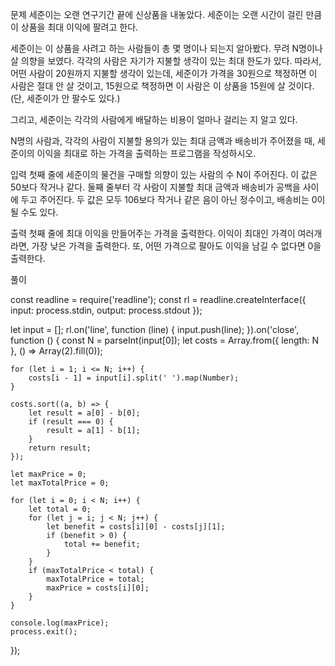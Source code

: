 문제
세준이는 오랜 연구기간 끝에 신상품을 내놓았다. 세준이는 오랜 시간이 걸린 만큼 이 상품을 최대 이익에 팔려고 한다.

세준이는 이 상품을 사려고 하는 사람들이 총 몇 명이나 되는지 알아봤다. 무려 N명이나 살 의향을 보였다. 각각의 사람은 자기가 지불할 생각이 있는 최대 한도가 있다. 따라서, 어떤 사람이 20원까지 지불할 생각이 있는데, 세준이가 가격을 30원으로 책정하면 이 사람은 절대 안 살 것이고, 15원으로 책정하면 이 사람은 이 상품을 15원에 살 것이다. (단, 세준이가 안 팔수도 있다.)

그리고, 세준이는 각각의 사람에게 배달하는 비용이 얼마나 걸리는 지 알고 있다.

N명의 사람과, 각각의 사람이 지불할 용의가 있는 최대 금액과 배송비가 주어졌을 때, 세준이의 이익을 최대로 하는 가격을 출력하는 프로그램을 작성하시오.

입력
첫째 줄에 세준이의 물건을 구매할 의향이 있는 사람의 수 N이 주어진다. 이 값은 50보다 작거나 같다. 둘째 줄부터 각 사람이 지불할 최대 금액과 배송비가 공백을 사이에 두고 주어진다. 두 값은 모두 106보다 작거나 같은 음이 아닌 정수이고, 배송비는 0이 될 수도 있다.

출력
첫째 줄에 최대 이익을 만들어주는 가격을 출력한다. 이익이 최대인 가격이 여러개라면, 가장 낮은 가격을 출력한다. 또, 어떤 가격으로 팔아도 이익을 남길 수 없다면 0을 출력한다.

풀이

const readline = require('readline');
const rl = readline.createInterface({
input: process.stdin,
output: process.stdout
});

let input = [];
rl.on('line', function (line) {
input.push(line);
}).on('close', function () {
const N = parseInt(input[0]);
let costs = Array.from({ length: N }, () => Array(2).fill(0));

    for (let i = 1; i <= N; i++) {
        costs[i - 1] = input[i].split(' ').map(Number);
    }

    costs.sort((a, b) => {
        let result = a[0] - b[0];
        if (result === 0) {
            result = a[1] - b[1];
        }
        return result;
    });

    let maxPrice = 0;
    let maxTotalPrice = 0;

    for (let i = 0; i < N; i++) {
        let total = 0;
        for (let j = i; j < N; j++) {
            let benefit = costs[i][0] - costs[j][1];
            if (benefit > 0) {
                total += benefit;
            }
        }
        if (maxTotalPrice < total) {
            maxTotalPrice = total;
            maxPrice = costs[i][0];
        }
    }

    console.log(maxPrice);
    process.exit();

});
